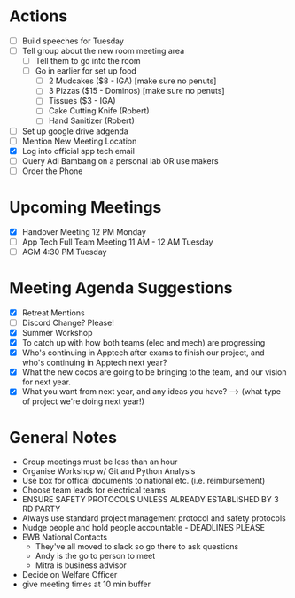 # Actions
- [ ] Build speeches for Tuesday
- [ ] Tell group about the new room meeting area
    - [ ] Tell them to go into the room
    - [ ] Go in earlier for set up food
        - [ ] 2 Mudcakes ($8 - IGA) [make sure no penuts]
        - [ ] 3 Pizzas ($15 - Dominos) [make sure no penuts]
        - [ ] Tissues ($3 - IGA)
        - [ ] Cake Cutting Knife (Robert)
        - [ ] Hand Sanitizer (Robert)
- [ ] Set up google drive adgenda
- [ ] Mention New Meeting Location
- [x] Log into official app tech email
- [ ] Query Adi Bambang on a personal lab OR use makers
- [ ] Order the Phone

# Upcoming Meetings
- [x] Handover Meeting 12 PM Monday
- [ ] App Tech Full Team Meeting 11 AM - 12 AM Tuesday
- [ ] AGM 4:30 PM Tuesday

# Meeting Agenda Suggestions
- [x] Retreat Mentions
- [ ] Discord Change? Please!
- [x] Summer Workshop
- [x] To catch up with how both teams (elec and mech) are progressing
- [x] Who's continuing in Apptech after exams to finish our project, and who's continuing in Apptech next year?
- [x] What the new cocos are going to be bringing to the team, and our vision for next year.
- [x] What you want from next year, and any ideas you have? --> (what type of project we're doing next year!)

# General Notes
- Group meetings must be less than an hour
- Organise Workshop w/ Git and Python Analysis
- Use box for offical documents to national etc. (i.e. reimbursement)
- Choose team leads for electrical teams
- ENSURE SAFETY PROTOCOLS UNLESS ALREADY ESTABLISHED BY 3 RD PARTY
- Always use standard project management protocol and safety protocols
- Nudge people and hold people accountable - DEADLINES PLEASE
- EWB National Contacts
    - They've all moved to slack so go there to ask questions
    - Andy is the go to person to meet
    - Mitra is business advisor
- Decide on Welfare Officer
- give meeting times at 10 min buffer
